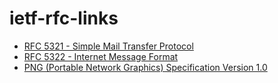 # ietf-rfc-links

* [RFC 5321 - Simple Mail Transfer Protocol](https://tools.ietf.org/html/rfc5321)
* [RFC 5322 - Internet Message Format](https://tools.ietf.org/html/rfc5322)
* [PNG (Portable Network Graphics) Specification Version 1.0](https://tools.ietf.org/html/rfc2083)
